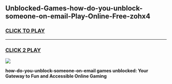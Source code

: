 
## Unblocked-Games-how-do-you-unblock-someone-on-email-Play-Online-Free-zohx4
<h3>
<a href="https://premium76.site?title=how-do-you-unblock-someone-on-email&ref=26A">CLICK TO PLAY</a></h3>
<hr>

<h3>
<a href="https://premium76.site?title=how-do-you-unblock-someone-on-email&ref=26A">CLICK 2 PLAY</a>
  
</h3>

<a href="https://premium76.site?title=how-do-you-unblock-someone-on-email&ref=26A"><img src="https://clearcache.store/games.png"></a>


**how-do-you-unblock-someone-on-email games unblocked: Your Gateway to Fun and Accessible Online Gaming**
